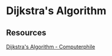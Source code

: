 # Dijkstra's Algorithm
## Resources
[Dijkstra's Algorithm - Computerphile](https://www.youtube.com/watch?v=GazC3A4OQTE)